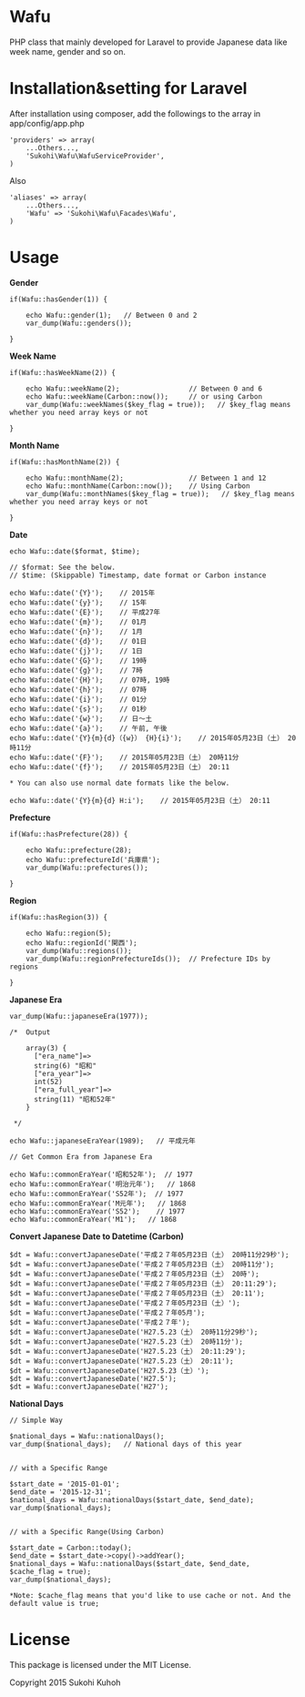 Wafu
===================
PHP class that mainly developed for Laravel to provide Japanese data like week name, gender and so on.

Installation&setting for Laravel
====

After installation using composer, add the followings to the array in  app/config/app.php

    'providers' => array(  
        ...Others...,  
        'Sukohi\Wafu\WafuServiceProvider',
    )

Also

    'aliases' => array(  
        ...Others...,  
        'Wafu' => 'Sukohi\Wafu\Facades\Wafu',
    )

Usage
====

**Gender**

    if(Wafu::hasGender(1)) {

        echo Wafu::gender(1);   // Between 0 and 2
        var_dump(Wafu::genders());

    }


**Week Name**

    if(Wafu::hasWeekName(2)) {

        echo Wafu::weekName(2);                 // Between 0 and 6
        echo Wafu::weekName(Carbon::now());     // or using Carbon
        var_dump(Wafu::weekNames($key_flag = true));   // $key_flag means whether you need array keys or not

    }

**Month Name**

    if(Wafu::hasMonthName(2)) {

        echo Wafu::monthName(2);                // Between 1 and 12
        echo Wafu::monthName(Carbon::now());    // Using Carbon
        var_dump(Wafu::monthNames($key_flag = true));   // $key_flag means whether you need array keys or not

    }


**Date**

    echo Wafu::date($format, $time);
    
    // $format: See the below.
    // $time: (Skippable) Timestamp, date format or Carbon instance

    echo Wafu::date('{Y}');    // 2015年
    echo Wafu::date('{y}');    // 15年
    echo Wafu::date('{E}');    // 平成27年
    echo Wafu::date('{m}');    // 01月
    echo Wafu::date('{n}');    // 1月
    echo Wafu::date('{d}');    // 01日
    echo Wafu::date('{j}');    // 1日
    echo Wafu::date('{G}');    // 19時
    echo Wafu::date('{g}');    // 7時
    echo Wafu::date('{H}');    // 07時, 19時
    echo Wafu::date('{h}');    // 07時
    echo Wafu::date('{i}');    // 01分
    echo Wafu::date('{s}');    // 01秒
    echo Wafu::date('{w}');    // 日〜土
    echo Wafu::date('{a}');    // 午前, 午後
    echo Wafu::date('{Y}{m}{d}（{w}） {H}{i}');    // 2015年05月23日（土） 20時11分
    echo Wafu::date('{F}');    // 2015年05月23日（土） 20時11分
    echo Wafu::date('{f}');    // 2015年05月23日（土） 20:11

    * You can also use normal date formats like the below.
    
    echo Wafu::date('{Y}{m}{d} H:i');    // 2015年05月23日（土） 20:11

**Prefecture**

    if(Wafu::hasPrefecture(28)) {

        echo Wafu::prefecture(28);
        echo Wafu::prefectureId('兵庫県');
        var_dump(Wafu::prefectures());

    }


**Region**

    if(Wafu::hasRegion(3)) {

        echo Wafu::region(5);
        echo Wafu::regionId('関西');
        var_dump(Wafu::regions());
        var_dump(Wafu::regionPrefectureIds());  // Prefecture IDs by regions

    }

**Japanese Era**

    var_dump(Wafu::japaneseEra(1977));

    /*  Output

        array(3) {
          ["era_name"]=>
          string(6) "昭和"
          ["era_year"]=>
          int(52)
          ["era_full_year"]=>
          string(11) "昭和52年"
        }

     */

    echo Wafu::japaneseEraYear(1989);   // 平成元年

    // Get Common Era from Japanese Era

    echo Wafu::commonEraYear('昭和52年');  // 1977
    echo Wafu::commonEraYear('明治元年');   // 1868
    echo Wafu::commonEraYear('S52年');  // 1977
    echo Wafu::commonEraYear('M元年');   // 1868
    echo Wafu::commonEraYear('S52');    // 1977
    echo Wafu::commonEraYear('M1');   // 1868
        

**Convert Japanese Date to Datetime (Carbon)**
        
    $dt = Wafu::convertJapaneseDate('平成２７年05月23日（土） 20時11分29秒');
    $dt = Wafu::convertJapaneseDate('平成２７年05月23日（土） 20時11分');
    $dt = Wafu::convertJapaneseDate('平成２７年05月23日（土） 20時');
    $dt = Wafu::convertJapaneseDate('平成２７年05月23日（土） 20:11:29');
    $dt = Wafu::convertJapaneseDate('平成２７年05月23日（土） 20:11');
    $dt = Wafu::convertJapaneseDate('平成２７年05月23日（土）');
    $dt = Wafu::convertJapaneseDate('平成２７年05月');
    $dt = Wafu::convertJapaneseDate('平成２７年');
    $dt = Wafu::convertJapaneseDate('H27.5.23（土） 20時11分29秒');
    $dt = Wafu::convertJapaneseDate('H27.5.23（土） 20時11分');
    $dt = Wafu::convertJapaneseDate('H27.5.23（土） 20:11:29');
    $dt = Wafu::convertJapaneseDate('H27.5.23（土） 20:11');
    $dt = Wafu::convertJapaneseDate('H27.5.23（土）');
    $dt = Wafu::convertJapaneseDate('H27.5');
    $dt = Wafu::convertJapaneseDate('H27');
    
    
**National Days**

    // Simple Way

    $national_days = Wafu::nationalDays();
    var_dump($national_days);   // National days of this year
    
    
    // with a Specific Range

    $start_date = '2015-01-01';
    $end_date = '2015-12-31';
    $national_days = Wafu::nationalDays($start_date, $end_date);
    var_dump($national_days);


    // with a Specific Range(Using Carbon)

    $start_date = Carbon::today();
    $end_date = $start_date->copy()->addYear();
    $national_days = Wafu::nationalDays($start_date, $end_date, $cache_flag = true);
    var_dump($national_days);
    
    *Note: $cache_flag means that you'd like to use cache or not. And the default value is true;

        
License
====

This package is licensed under the MIT License.

Copyright 2015 Sukohi Kuhoh